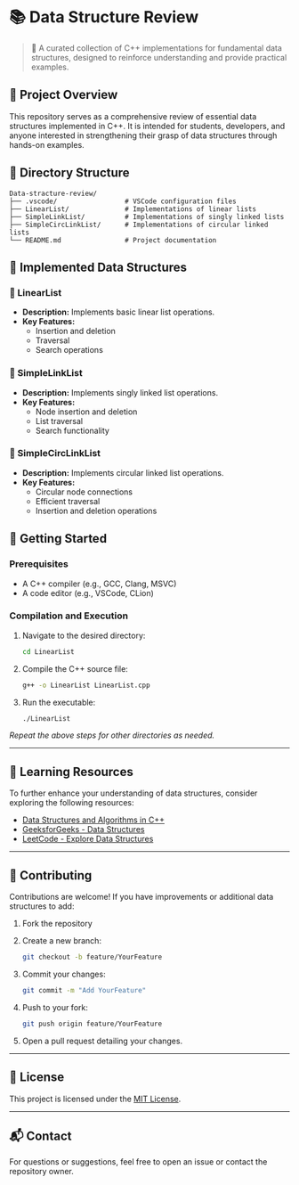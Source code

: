 
# 📚 Data Structure Review

> 🧠 A curated collection of C++ implementations for fundamental data structures, designed to reinforce understanding and provide practical examples.

## 🧰 Project Overview

This repository serves as a comprehensive review of essential data structures implemented in C++. It is intended for students, developers, and anyone interested in strengthening their grasp of data structures through hands-on examples.


## 📂 Directory Structure

```
Data-stracture-review/
├── .vscode/                 # VSCode configuration files
├── LinearList/              # Implementations of linear lists
├── SimpleLinkList/          # Implementations of singly linked lists
├── SimpleCircLinkList/      # Implementations of circular linked lists
└── README.md                # Project documentation
```

## 🧩 Implemented Data Structures

### 📄 LinearList

- **Description:** Implements basic linear list operations.
- **Key Features:**
  - Insertion and deletion
  - Traversal
  - Search operations

### 🔗 SimpleLinkList

- **Description:** Implements singly linked list operations.
- **Key Features:**
  - Node insertion and deletion
  - List traversal
  - Search functionality

### 🔁 SimpleCircLinkList

- **Description:** Implements circular linked list operations.
- **Key Features:**
  - Circular node connections
  - Efficient traversal
  - Insertion and deletion operations



## 🚀 Getting Started

### Prerequisites

- A C++ compiler (e.g., GCC, Clang, MSVC)
- A code editor (e.g., VSCode, CLion)

### Compilation and Execution

1. Navigate to the desired directory:

   ```bash
   cd LinearList
   ```

2. Compile the C++ source file:

   ```bash
   g++ -o LinearList LinearList.cpp
   ```

3. Run the executable:

   ```bash
   ./LinearList
   ```

*Repeat the above steps for other directories as needed.*

---

## 📖 Learning Resources

To further enhance your understanding of data structures, consider exploring the following resources:

* [Data Structures and Algorithms in C++](https://www.amazon.com/Data-Structures-Algorithms-2nd-Edition/dp/032144146X)
* [GeeksforGeeks - Data Structures](https://www.geeksforgeeks.org/data-structures/)
* [LeetCode - Explore Data Structures](https://leetcode.com/explore/learn/card/data-structure/)

---

## 🤝 Contributing

Contributions are welcome! If you have improvements or additional data structures to add:

1. Fork the repository

2. Create a new branch:

   ```bash
   git checkout -b feature/YourFeature
   ```

3. Commit your changes:

   ```bash
   git commit -m "Add YourFeature"
   ```

4. Push to your fork:

   ```bash
   git push origin feature/YourFeature
   ```

5. Open a pull request detailing your changes.

---

## 📄 License

This project is licensed under the [MIT License](LICENSE).

---

## 📬 Contact

For questions or suggestions, feel free to open an issue or contact the repository owner.




